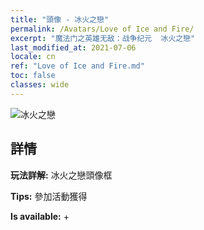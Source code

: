 ```yaml
---
title: "頭像 - 冰火之戀"
permalink: /Avatars/Love of Ice and Fire/
excerpt: "魔法门之英雄无敌：战争纪元  冰火之戀"
last_modified_at: 2021-07-06
locale: cn
ref: "Love of Ice and Fire.md"
toc: false
classes: wide
---
```

 ![冰火之戀](/images/a/avatarFrame_28.png)

## 詳情

 **玩法詳解:** 冰火之戀頭像框 

 **Tips:** 參加活動獲得 

 **Is available:**  + 

